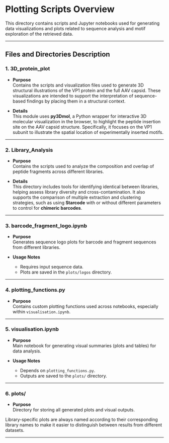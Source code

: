 # Plotting Scripts Overview

This directory contains scripts and Jupyter notebooks used for generating data visualizations and plots related to sequence analysis and motif exploration of the retrieved data.

---

## Files and Directories Description

### 1. **3D_protein_plot**
- **Purpose**  
  Contains the scripts and visualization files used to generate 3D structural illustrations of the VP1 protein and the full AAV capsid. These visualizations are intended to support the interpretation of sequence-based findings by placing them in a structural context.

- **Details**  
  This module uses **py3Dmol**, a Python wrapper for interactive 3D molecular visualization in the browser, to highlight the peptide insertion site on the AAV capsid structure. Specifically, it focuses on the VP1 subunit to illustrate the spatial location of experimentally inserted motifs.

---

### 2. **Library_Analysis**
- **Purpose**  
  Contains the scripts used to analyze the composition and overlap of peptide fragments across different libraries.

- **Details**  
  This directory includes tools for identifying identical between libraries, helping assess library diversity and cross-contamination. It also supports the comparison of multiple extraction and clustering strategies, such as using **Starcode** with or without different parameters to control for **chimeric barcodes**.

---

### 3. **barcode_fragment_logo.ipynb**  
- **Purpose**  
  Generates sequence logo plots for barcode and fragment sequences from different libraries.

- **Usage Notes**  
  - Requires input sequence data.
  - Plots are saved in the `plots/logos` directory.

---

### 4. **plotting_functions.py**  
- **Purpose**  
  Contains custom plotting functions used across notebooks, especially within `visualisation.ipynb`.

---

### 5. **visualisation.ipynb**  
- **Purpose**  
  Main notebook for generating visual summaries (plots and tables) for data analysis.

- **Usage Notes**  
  - Depends on `plotting_functions.py`.
  - Outputs are saved to the `plots/` directory.

---

### 6. **plots/**  
- **Purpose**  
  Directory for storing all generated plots and visual outputs.

Library-specific plots are always named according to their corresponding library names to make it easier to distinguish between results from different datasets.

---
